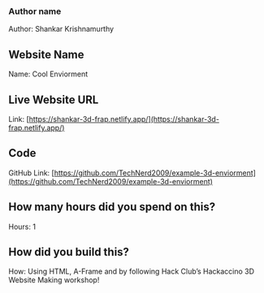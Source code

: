 ### Author name

Author: Shankar Krishnamurthy

<!-- A name or nickname that you want to appear as the author of the website -->

## Website Name

Name: Cool Enviorment

## Live Website URL

Link: [https://shankar-3d-frap.netlify.app/](https://shankar-3d-frap.netlify.app/)

## Code

GitHub Link: [https://github.com/TechNerd2009/example-3d-enviorment](https://github.com/TechNerd2009/example-3d-enviorment)

## How many hours did you spend on this?

Hours: 1

## How did you build this?

How: Using HTML, A-Frame and by following Hack Club’s Hackaccino 3D Website Making workshop!
